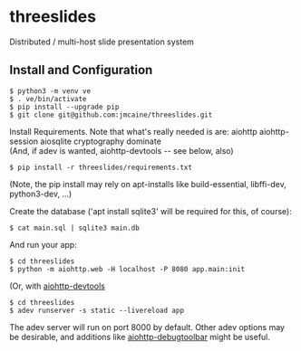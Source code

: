 # threeslides
Distributed / multi-host slide presentation system

## Install and Configuration

	$ python3 -m venv ve
	$ . ve/bin/activate
	$ pip install --upgrade pip
	$ git clone git@github.com:jmcaine/threeslides.git
	
Install Requirements.  Note that what's really needed is are: aiohttp aiohttp-session aiosqlite cryptography dominate  
(And, if adev is wanted, aiohttp-devtools -- see below, also)

	$ pip install -r threeslides/requirements.txt

(Note, the pip install may rely on apt-installs like build-essential, libffi-dev, python3-dev, ...)

Create the database ('apt install sqlite3' will be required for this, of course):

	$ cat main.sql | sqlite3 main.db

And run your app:

	$ cd threeslides
	$ python -m aiohttp.web -H localhost -P 8080 app.main:init
	
(Or, with [aiohttp-devtools](https://github.com/aio-libs/aiohttp-devtools)

	$ cd threeslides
	$ adev runserver -s static --livereload app

The adev server will run on port 8000 by default.  Other adev options may be
desirable, and additions like [aiohttp-debugtoolbar](https://github.com/aio-libs/aiohttp-debugtoolbar)
might be useful.

